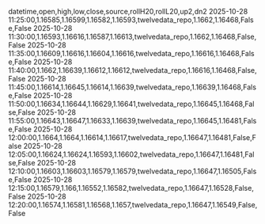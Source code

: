 datetime,open,high,low,close,source,rollH20,rollL20,up2,dn2
2025-10-28 11:25:00,1.16585,1.16599,1.16582,1.16593,twelvedata_repo,1.1662,1.16468,False,False
2025-10-28 11:30:00,1.16593,1.16616,1.16587,1.16613,twelvedata_repo,1.1662,1.16468,False,False
2025-10-28 11:35:00,1.16609,1.16616,1.16604,1.16616,twelvedata_repo,1.16616,1.16468,False,False
2025-10-28 11:40:00,1.1662,1.16639,1.16612,1.16612,twelvedata_repo,1.16616,1.16468,False,False
2025-10-28 11:45:00,1.16614,1.16645,1.16614,1.16639,twelvedata_repo,1.16639,1.16468,False,False
2025-10-28 11:50:00,1.16634,1.16644,1.16629,1.16641,twelvedata_repo,1.16645,1.16468,False,False
2025-10-28 11:55:00,1.16643,1.16647,1.16633,1.16639,twelvedata_repo,1.16645,1.16481,False,False
2025-10-28 12:00:00,1.1664,1.1664,1.16614,1.16617,twelvedata_repo,1.16647,1.16481,False,False
2025-10-28 12:05:00,1.16624,1.16624,1.16593,1.16602,twelvedata_repo,1.16647,1.16481,False,False
2025-10-28 12:10:00,1.16603,1.16603,1.16579,1.16579,twelvedata_repo,1.16647,1.16505,False,False
2025-10-28 12:15:00,1.16579,1.166,1.16552,1.16582,twelvedata_repo,1.16647,1.16528,False,False
2025-10-28 12:20:00,1.16574,1.16581,1.16568,1.1657,twelvedata_repo,1.16647,1.16549,False,False
